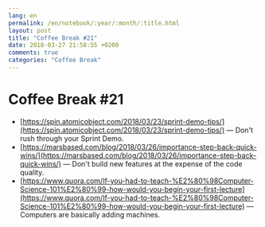 ```yaml
---
lang: en
permalink: /en/notebook/:year/:month/:title.html
layout: post
title: "Coffee Break #21"
date: 2018-03-27 21:58:55 +0200
comments: true
categories: "Coffee Break"
---
```


# Coffee Break #21

- [https://spin.atomicobject.com/2018/03/23/sprint-demo-tips/](https://spin.atomicobject.com/2018/03/23/sprint-demo-tips/) &mdash; Don't rush through your Sprint Demo.
- [https://marsbased.com/blog/2018/03/26/importance-step-back-quick-wins/](https://marsbased.com/blog/2018/03/26/importance-step-back-quick-wins/) &mdash; Don't build new features at the expense of the code quality.
- [https://www.quora.com/If-you-had-to-teach-%E2%80%98Computer-Science-101%E2%80%99-how-would-you-begin-your-first-lecture](https://www.quora.com/If-you-had-to-teach-%E2%80%98Computer-Science-101%E2%80%99-how-would-you-begin-your-first-lecture) &mdash; Computers are basically adding machines.
